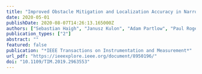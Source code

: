 ```yaml
---
title: "Improved Obstacle Mitigation and Localization Accuracy in Narrowband Ultrasonic Localization Systems Using RoBCUL Algorithm"
date: 2020-05-01
publishDate: 2020-08-07T14:26:13.165000Z
authors: ["Sebastian Haigh", "Janusz Kulon", "Adam Partlow", "Paul Rogers", "Colin Gibson"]
publication_types: ["2"]
abstract: ""
featured: false
publication: "*IEEE Transactions on Instrumentation and Measurement*"
url_pdf: "https://ieeexplore.ieee.org/document/8950196/"
doi: "10.1109/TIM.2019.2963553"
---
```


